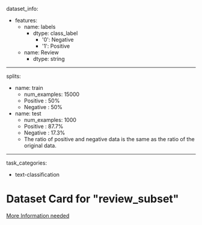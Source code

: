 
dataset_info:
  - features:
    - name: labels
      - dtype: class_label
         - '0': Negative
         - '1': Positive
    - name: Review
      - dtype: string
---
splits: 
  - name: train
    - num_examples: 15000
    - Positive : 50%
    - Negative : 50%
  - name: test
    - num_examples: 1000
    - Positive : 87.7%
    - Negative : 17.3%
    - The ratio of positive and negative data is the same as the ratio of the original data.
---
task_categories:
- text-classification

# Dataset Card for "review_subset"

[More Information needed](https://github.com/huggingface/datasets/blob/main/CONTRIBUTING.md#how-to-contribute-to-the-dataset-cards)